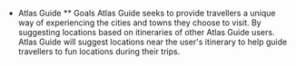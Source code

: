 * Atlas Guide
** Goals
Atlas Guide seeks to provide travellers a unique way of experiencing the cities and towns they choose to visit. By suggesting locations based on itineraries of other Atlas Guide users. Atlas Guide will suggest locations near the user's itinerary to help guide travellers to fun locations during their trips.

